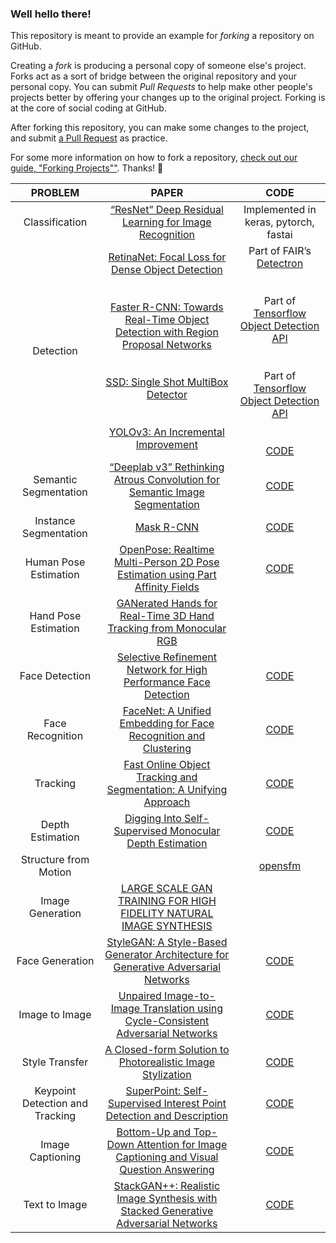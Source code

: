 ### Well hello there!

This repository is meant to provide an example for *forking* a repository on GitHub.

Creating a *fork* is producing a personal copy of someone else's project. Forks act as a sort of bridge between the original repository and your personal copy. You can submit *Pull Requests* to help make other people's projects better by offering your changes up to the original project. Forking is at the core of social coding at GitHub.

After forking this repository, you can make some changes to the project, and submit [a Pull Request](https://github.com/octocat/Spoon-Knife/pulls) as practice.

For some more information on how to fork a repository, [check out our guide, "Forking Projects""](http://guides.github.com/overviews/forking/). Thanks! :sparkling_heart:

| PROBLEM | PAPER | CODE |
| :---:         |     :---:      |          :---: |
| Classification| [“ResNet” Deep Residual Learning for Image Recognition](https://arxiv.org/abs/1512.03385)| Implemented in keras, pytorch, fastai |
| Detection     |[RetinaNet: Focal Loss for Dense Object Detection](https://arxiv.org/pdf/1708.02002.pdf)<br><br><br>[Faster R-CNN: Towards Real-Time Object Detection with Region Proposal Networks](https://arxiv.org/pdf/1506.01497.pdf)<br><br><br> [SSD: Single Shot MultiBox Detector](https://arxiv.org/pdf/1512.02325.pdf)<br><br><br>[YOLOv3: An Incremental Improvement](https://pjreddie.com/media/files/papers/YOLOv3.pdf)|Part of FAIR’s [Detectron](https://github.com/facebookresearch/Detectron)<br><br><br>Part of [Tensorflow Object Detection API](https://github.com/tensorflow/models/tree/master/research/object_detection)<br><br><br>Part of [Tensorflow Object Detection API](https://github.com/tensorflow/models/tree/master/research/object_detection)<br><br><br>[CODE](https://pjreddie.com/darknet/yolo/)|
|Semantic Segmentation| [“Deeplab v3” Rethinking Atrous Convolution for Semantic Image Segmentation](https://arxiv.org/pdf/1708.02002.pdf)|[CODE](https://github.com/tensorflow/models/tree/master/research/deeplab)|
|Instance Segmentation| [Mask R-CNN](https://arxiv.org/pdf/1703.06870.pdf)|[CODE](https://github.com/matterport/Mask_RCNN)|
|Human Pose Estimation| [OpenPose: Realtime Multi-Person 2D Pose Estimation using Part Affinity Fields](https://arxiv.org/pdf/1812.08008.pdf)|[CODE](https://github.com/CMU-Perceptual-Computing-Lab/openpose)|
|Hand Pose Estimation| [GANerated Hands for Real-Time 3D Hand Tracking from Monocular RGB](https://arxiv.org/pdf/1712.01057.pdf)| |
|Face Detection| [Selective Refinement Network for High Performance Face Detection](https://arxiv.org/pdf/1809.02693v1.pdf)|[CODE](https://github.com/ChiCheng123/SRN)|
|Face Recognition| [FaceNet: A Unified Embedding for Face Recognition and Clustering](https://arxiv.org/pdf/1503.03832v3.pdf)|[CODE](https://github.com/davidsandberg/facenet)|
|Tracking| [Fast Online Object Tracking and Segmentation: A Unifying Approach](https://arxiv.org/pdf/1812.05050.pdf)|[CODE](https://github.com/foolwood/SiamMask)|
|Depth Estimation| [Digging Into Self-Supervised Monocular Depth Estimation](https://arxiv.org/pdf/1806.01260v3.pdf)|[CODE](https://github.com/nianticlabs/monodepth2)|
|Structure from Motion|  |[opensfm](https://github.com/mapillary/OpenSfM)|
|Image Generation|[LARGE SCALE GAN TRAINING FOR HIGH FIDELITY NATURAL IMAGE SYNTHESIS](https://arxiv.org/pdf/1809.11096.pdf)| |
|Face Generation| [StyleGAN: A Style-Based Generator Architecture for Generative Adversarial Networks](https://arxiv.org/pdf/1812.04948.pdf)|[CODE](https://github.com/NVlabs/stylegan)|
|Image to Image| [Unpaired Image-to-Image Translation using Cycle-Consistent Adversarial Networks](https://arxiv.org/pdf/1703.10593.pdf)|[CODE](https://github.com/junyanz/pytorch-CycleGAN-and-pix2pix)|
|Style Transfer| [A Closed-form Solution to Photorealistic Image Stylization](https://arxiv.org/pdf/1802.06474v5.pdf)|[CODE](https://github.com/NVIDIA/FastPhotoStyle)|
|Keypoint Detection and Tracking| [SuperPoint: Self-Supervised Interest Point Detection and Description](http://openaccess.thecvf.com/content_cvpr_2018_workshops/papers/w9/DeTone_SuperPoint_Self-Supervised_Interest_CVPR_2018_paper.pdf)|[CODE](https://github.com/MagicLeapResearch/SuperPointPretrainedNetwork)|
|Image Captioning| [Bottom-Up and Top-Down Attention for Image Captioning and Visual Question Answering](https://arxiv.org/pdf/1707.07998v3.pdf)|[CODE](https://github.com/facebookresearch/pythia)|
|Text to Image| [StackGAN++: Realistic Image Synthesis with Stacked Generative Adversarial Networks](https://arxiv.org/pdf/1710.10916.pdf)|[CODE](https://github.com/hanzhanggit/StackGAN)|


